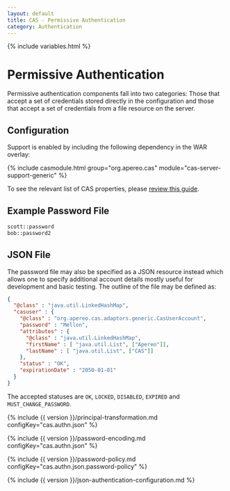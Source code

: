 ```yaml
---
layout: default
title: CAS - Permissive Authentication
category: Authentication
---
```

{% include variables.html %}


# Permissive Authentication

Permissive authentication components fall into two categories: Those that accept a set of credentials 
stored directly in the configuration and those that accept a set of credentials from a file resource on the server.

## Configuration

Support is enabled by including the following dependency in the WAR overlay:

{% include casmodule.html group="org.apereo.cas" module="cas-server-support-generic" %}

To see the relevant list of CAS properties, please [review this guide](../configuration/Configuration-Properties.html#file-authentication).

## Example Password File

```bash
scott::password
bob::password2
```


## JSON File

The password file may also be specified as a JSON resource instead which allows one to 
specify additional account details mostly useful for development and basic testing. The outline of the file may be defined as:

```json
{
  "@class" : "java.util.LinkedHashMap",
  "casuser" : {
    "@class" : "org.apereo.cas.adaptors.generic.CasUserAccount",
    "password" : "Mellon",
    "attributes" : {
      "@class" : "java.util.LinkedHashMap",
      "firstName" : [ "java.util.List", ["Apereo"]],
      "lastName" : [ "java.util.List", ["CAS"]]
    },
    "status" : "OK",
    "expirationDate" : "2050-01-01"
  }
}
```

The accepted statuses are `OK`, `LOCKED`, `DISABLED`, `EXPIRED` and `MUST_CHANGE_PASSWORD`. 

{% include {{ version }}/principal-transformation.md configKey="cas.authn.json" %}

{% include {{ version }}/password-encoding.md configKey="cas.authn.json" %}

{% include {{ version }}/password-policy.md configKey="cas.authn.json.password-policy" %}

{% include {{ version }}/json-authentication-configuration.md %}
